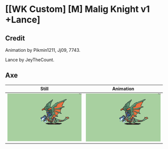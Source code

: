# [\[WK Custom\] \[M\] Malig Knight v1 +Lance]

## Credit

Animation by Pikmin1211, Jj09, 7743.

Lance by JeyTheCount.
	
## Axe

| Still | Animation |
| :---: | :-------: |
| ![Axe still](./Axe_000.png) | ![Axe animation](./Axe.gif) |

